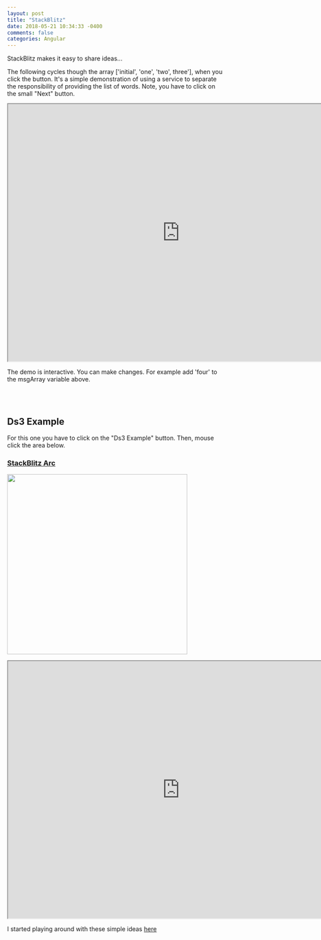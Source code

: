 ```yaml
---
layout: post
title: "StackBlitz"
date: 2018-05-21 10:34:33 -0400
comments: false
categories: Angular
---
```


StackBlitz makes it easy to share ideas...

The following cycles though the array ['initial', 'one', 'two', three'], when you click the button. It's
a simple demonstration of using a service to separate
the responsibility of providing the list of words. Note, you
have to click on the small "Next" button.

<iframe src="https://stackblitz.com/edit/angular-injectable?embed=1&file=src/app/data.service.ts" width="800" height="600"></iframe>

The demo is interactive. You can make changes. For
example add 'four' to the msgArray variable above.

<br><br>

## Ds3 Example

For this one you have to click on the "Ds3 Example" button. Then, mouse click the area below.

<h3 id="stackblitz-arc"><a href="https://stackblitz.com/github/mchirico/t/tree/arc">StackBlitz Arc</a></h3>
<p><a href="https://stackblitz.com/github/mchirico/t/tree/arc"><img src="https://storage.googleapis.com/montco-stats/imagesUploaded/ScreenShot2018-06-19at7.54.48AM.png" width="420" /></a></p>

<iframe src="https://stackblitz.com/edit/github-55dwbn?embed=1&file=src/app/ds3-example/ds3-example.component.ts" width="800" height="600"></iframe>

I started playing around with these simple ideas <a href='https://mchirico.github.io/t/'>here</a>

<!--  Enter text below, if you want -->
